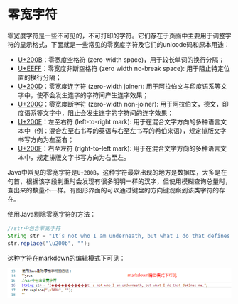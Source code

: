 # 零宽字符
零宽度字符是一些不可见的，不可打印的字符。它们存在于页面中主要用于调整字符的显示格式，下面就是一些常见的零宽度字符及它们的unicode码和原本用途：

- [U+200B](#)：零宽度空格符 (zero-width space)，用于较长单词的换行分隔；
- [U+EEFF](#)：零宽度非断空格符 (zero width no-break space): 用于阻止特定位置的换行分隔；
- [U+200D](#)：零宽度连字符 (zero-width joiner): 用于阿拉伯文与印度语系等文字中，使不会发生连字的字符间产生连字效果；
- [U+200C](#)：零宽度断字符 (zero-width non-joiner): 用于阿拉伯文，德文，印度语系等文字中，阻止会发生连字的字符间的连字效果；
- [U+200E](#)：左至右符 (left-to-right mark): 用于在混合文字方向的多种语言文本中（例：混合左至右书写的英语与右至左书写的希伯来语），规定排版文字书写方向为左至右；
- [U+200F](#)：右至左符 (right-to-left mark): 用于在混合文字方向的多种语言文本中，规定排版文字书写方向为右至左。

Java中常见的零宽字符是`U+200B`，这种字符最常出现的地方是数据库，大多是在句首，根据该字段判重时会发现有很多明明一样的汉字，但使用模糊查询总量时，查出来的数量不一样。有图形界面的可以通过键盘的方向键观察到该类字符的存在。

使用Java剔除零宽字符的方法：
```java
//str中包含零宽字符
String str = "I‏‍‏‌‏‎‍​‏‏‌‏‌‏﻿​‏‌‌‌‍‎‍​‏‏﻿‏﻿‎‎​‏‏‌‏‌﻿‏​‌‎‏﻿‏‍‍​‏‏﻿‎‎‎‍​‌‎‌​‏﻿‍​‏﻿‍​‌‏‎​‌‏‎​‌‎﻿​‏﻿﻿​‌‎‌t’s not who I am underneath, but what I do that defines me.";
str.replace("\u200b", "");
```

这种字符在markdown的编辑模式下可见：

![](img/specialChar.png)